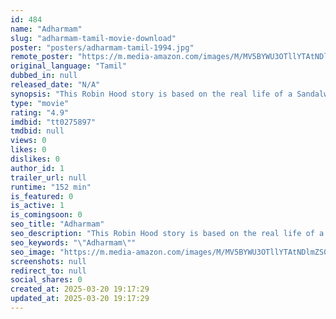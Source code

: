 ```yaml
---
id: 484
name: "Adharmam"
slug: "adharmam-tamil-movie-download"
poster: "posters/adharmam-tamil-1994.jpg"
remote_poster: "https://m.media-amazon.com/images/M/MV5BYWU3OTllYTAtNDlmZS00OTExLWFiMTUtZDFmZDA3Yzc3OWNiXkEyXkFqcGdeQXVyODEzOTQwNTY@._V1_SX300.jpg"
original_language: "Tamil"
dubbed_in: null
released_date: "N/A"
synopsis: "This Robin Hood story is based on the real life of a Sandalwood smuggler Veerappan."
type: "movie"
rating: "4.9"
imdbid: "tt0275897"
tmdbid: null
views: 0
likes: 0
dislikes: 0
author_id: 1
trailer_url: null
runtime: "152 min"
is_featured: 0
is_active: 1
is_comingsoon: 0
seo_title: "Adharmam"
seo_description: "This Robin Hood story is based on the real life of a Sandalwood smuggler Veerappan."
seo_keywords: "\"Adharmam\""
seo_image: "https://m.media-amazon.com/images/M/MV5BYWU3OTllYTAtNDlmZS00OTExLWFiMTUtZDFmZDA3Yzc3OWNiXkEyXkFqcGdeQXVyODEzOTQwNTY@._V1_SX300.jpg"
screenshots: null
redirect_to: null
social_shares: 0
created_at: 2025-03-20 19:17:29
updated_at: 2025-03-20 19:17:29
---
```


